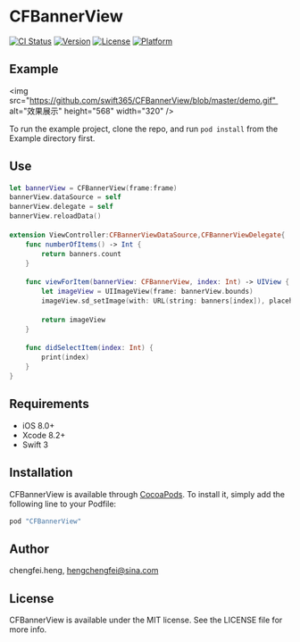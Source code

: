 # CFBannerView

[![CI Status](http://img.shields.io/travis/chengfei.heng/CFBannerView.svg?style=flat)](https://travis-ci.org/chengfei.heng/CFBannerView)
[![Version](https://img.shields.io/cocoapods/v/CFBannerView.svg?style=flat)](http://cocoapods.org/pods/CFBannerView)
[![License](https://img.shields.io/cocoapods/l/CFBannerView.svg?style=flat)](http://cocoapods.org/pods/CFBannerView)
[![Platform](https://img.shields.io/cocoapods/p/CFBannerView.svg?style=flat)](http://cocoapods.org/pods/CFBannerView)

## Example
<img src="https://github.com/swift365/CFBannerView/blob/master/demo.gif"  alt="效果展示" height="568" width="320" />

To run the example project, clone the repo, and run `pod install` from the Example directory first.

## Use
```swift
let bannerView = CFBannerView(frame:frame)
bannerView.dataSource = self
bannerView.delegate = self
bannerView.reloadData()
        
extension ViewController:CFBannerViewDataSource,CFBannerViewDelegate{
    func numberOfItems() -> Int {
        return banners.count
    }
    
    func viewForItem(bannerView: CFBannerView, index: Int) -> UIView {
        let imageView = UIImageView(frame: bannerView.bounds)
        imageView.sd_setImage(with: URL(string: banners[index]), placeholderImage: UIImage(named: "default"))
 
        return imageView
    }
    
    func didSelectItem(index: Int) {
        print(index)
    }
}
```

## Requirements

- iOS 8.0+
- Xcode 8.2+
- Swift 3

## Installation

CFBannerView is available through [CocoaPods](http://cocoapods.org). To install
it, simply add the following line to your Podfile:

```ruby
pod "CFBannerView"
```

## Author

chengfei.heng, hengchengfei@sina.com

## License

CFBannerView is available under the MIT license. See the LICENSE file for more info.
